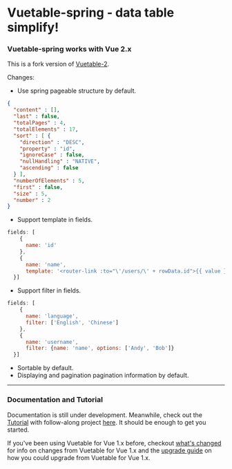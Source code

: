 # Vuetable-spring - data table simplify!

### Vuetable-spring works with Vue 2.x

This is a fork version of [Vuetable-2](https://github.com/ratiw/vuetable-2).

Changes:

* Use spring pageable structure by default.
```json
{
  "content" : [],
  "last" : false,
  "totalPages" : 4,
  "totalElements" : 17,
  "sort" : [ {
    "direction" : "DESC",
    "property" : "id",
    "ignoreCase" : false,
    "nullHandling" : "NATIVE",
    "ascending" : false
  } ],
  "numberOfElements" : 5,
  "first" : false,
  "size" : 5,
  "number" : 2
}
```
* Support template in fields.
```js
fields: [
    {
      name: 'id'
    },
    {
      name: 'name',
      template: '<router-link :to="\'/users/\' + rowData.id">{{ value }}</router-link>'
  }]
```
* Support filter in fields.
```js
fields: [
    {
      name: 'language',
      filter: ['English', 'Chinese']
    },
    {
      name: 'username',
      filter: {name: 'name', options: ['Andy', 'Bob']}
  }]
```
* Sortable by default.
* Displaying and pagination pagination information by default.
---

### Documentation and Tutorial

Documentation is still under development. Meanwhile, check out the [Tutorial](https://github.com/ratiw/vuetable-2-tutorial/blob/master/doc/README.md)
with follow-along project [here](https://github.com/ratiw/vuetable-2-tutorial). It should be enough to get you started.

If you've been using Vuetable for Vue 1.x before, checkout [what's changed](https://github.com/ratiw/vuetable-2/blob/master/changes.md) for info on changes from Vuetable for Vue 1.x and the [upgrade guide](https://github.com/ratiw/vuetable-2/blob/master/upgrade-guide.md) on how you could upgrade from Vuetable for Vue 1.x.

